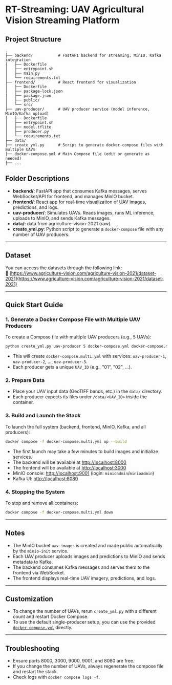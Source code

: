 # RT-Streaming: UAV Agricultural Vision Streaming Platform

## Project Structure

```
.
├── backend/           # FastAPI backend for streaming, MinIO, Kafka integration
│   ├── Dockerfile
│   ├── entrypoint.sh
│   ├── main.py
│   └── requirements.txt
├── frontend/          # React frontend for visualization
│   ├── Dockerfile
│   ├── package-lock.json
|   ├── package.json
│   ├── public/
│   └── src/
├── uav-producer/      # UAV producer service (model inference, MinIO/Kafka upload)
│   ├── Dockerfile
│   ├── entrypoint.sh
│   ├── model.tflite
│   ├── producer.py
│   └── requirements.txt
├── data/
├── create_yml.py      # Script to generate docker-compose files with multiple UAVs
├── docker-compose.yml # Main Compose file (edit or generate as needed)
├── ...
```

## Folder Descriptions

- **backend/**: FastAPI app that consumes Kafka messages, serves WebSocket/API for frontend, and manages MinIO bucket.
- **frontend/**: React app for real-time visualization of UAV images, predictions, and logs.
- **uav-producer/**: Simulates UAVs. Reads images, runs ML inference, uploads to MinIO, and sends Kafka messages.
- **data/**: data from agriculture-vision-2021 (raw).
- **create_yml.py**: Python script to generate a `docker-compose` file with any number of UAV producers.

---

## Dataset

You can access the datasets through the following link:  
🔗 [https://www.agriculture-vision.com/agriculture-vision-2021/dataset-2021](https://www.agriculture-vision.com/agriculture-vision-2021/dataset-2021)

---

## Quick Start Guide

### 1. Generate a Docker Compose File with Multiple UAV Producers

To create a Compose file with multiple UAV producers (e.g., 5 UAVs):

```sh
python create_yml.py uav-producer 5 docker-compose.yml docker-compose.multi.yml
```

- This will create `docker-compose.multi.yml` with services: `uav-producer-1`, `uav-producer-2`, ..., `uav-producer-5`.
- Each producer gets a unique `UAV_ID` (e.g., "01", "02", ...).

### 2. Prepare Data

- Place your UAV input data (GeoTIFF bands, etc.) in the `data/` directory.
- Each producer expects its files under `/data/<UAV_ID>` inside the container.

### 3. Build and Launch the Stack

To launch the full system (backend, frontend, MinIO, Kafka, and all producers):

```sh
docker compose -f docker-compose.multi.yml up --build
```

- The first launch may take a few minutes to build images and initialize services.
- The backend will be available at [http://localhost:8000](http://localhost:8000)
- The frontend will be available at [http://localhost:3000](http://localhost:3000)
- MinIO console: [http://localhost:9001](http://localhost:9001) (login: `minioadmin`/`minioadmin`)
- Kafka UI: [http://localhost:8080](http://localhost:8080)

### 4. Stopping the System

To stop and remove all containers:

```sh
docker compose -f docker-compose.multi.yml down
```

---

## Notes

- The MinIO bucket `uav-images` is created and made public automatically by the `minio-init` service.
- Each UAV producer uploads images and predictions to MinIO and sends metadata to Kafka.
- The backend consumes Kafka messages and serves them to the frontend via WebSocket.
- The frontend displays real-time UAV imagery, predictions, and logs.

---

## Customization

- To change the number of UAVs, rerun `create_yml.py` with a different count and restart Docker Compose.
- To use the default single-producer setup, you can use the provided [`docker-compose.yml`](docker-compose.yml) directly.

---

## Troubleshooting

- Ensure ports 8000, 3000, 9000, 9001, and 8080 are free.
- If you change the number of UAVs, always regenerate the compose file and restart the stack.
- Check logs with `docker compose logs -f`.
